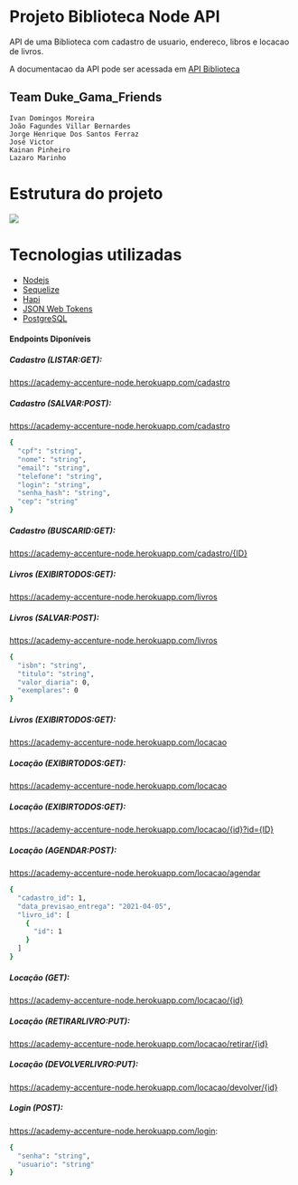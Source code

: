 # Projeto Biblioteca Node API

API de uma Biblioteca com cadastro de usuario, endereco, libros e locacao de livros. 

A documentacao da API pode ser acessada em [API Biblioteca](https://academy-accenture-node.herokuapp.com/documentation#/)

## Team Duke_Gama_Friends
	Ivan Domingos Moreira
	João Fagundes Villar Bernardes
	Jorge Henrique Dos Santos Ferraz
	José Victor
	Kainan Pinheiro
	Lazaro Marinho
# Estrutura do projeto
![](https://uploaddeimagens.com.br/images/003/183/008/full/estrutura_projeto.png?1617660640)

# Tecnologias utilizadas
- [Nodejs](https://nodejs.org/en/)
- [Sequelize](https://www.npmjs.com/package/sequelize)
- [Hapi](https://hapi.dev/tutorials/gettingstarted/?lang=en_US)
- [JSON Web Tokens](https://jwt.io/#)
- [PostgreSQL](https://www.postgresql.org/#)

#### Endpoints Diponíveis
##### Cadastro (LISTAR:GET):
https://academy-accenture-node.herokuapp.com/cadastro

##### Cadastro (SALVAR:POST):
https://academy-accenture-node.herokuapp.com/cadastro
```sh
{
  "cpf": "string",
  "nome": "string",
  "email": "string",
  "telefone": "string",
  "login": "string",
  "senha_hash": "string",
  "cep": "string"
}
```
##### Cadastro (BUSCARID:GET):

https://academy-accenture-node.herokuapp.com/cadastro/{ID}

##### Livros (EXIBIRTODOS:GET):

https://academy-accenture-node.herokuapp.com/livros

##### Livros (SALVAR:POST):
https://academy-accenture-node.herokuapp.com/livros
```sh
{
  "isbn": "string",
  "titulo": "string",
  "valor_diaria": 0,
  "exemplares": 0
}
```
##### Livros (EXIBIRTODOS:GET):

https://academy-accenture-node.herokuapp.com/locacao

##### Locação (EXIBIRTODOS:GET):

https://academy-accenture-node.herokuapp.com/locacao

##### Locação (EXIBIRTODOS:GET):

https://academy-accenture-node.herokuapp.com/locacao/{id}?id={ID}

##### Locação (AGENDAR:POST):
https://academy-accenture-node.herokuapp.com/locacao/agendar
```sh
{
  "cadastro_id": 1,
  "data_previsao_entrega": "2021-04-05",
  "livro_id": [
    {
      "id": 1
    }
  ]
}
```
##### Locação (GET):

https://academy-accenture-node.herokuapp.com/locacao/{id}
##### Locação (RETIRARLIVRO:PUT):

https://academy-accenture-node.herokuapp.com/locacao/retirar/{id}
##### Locação (DEVOLVERLIVRO:PUT):

https://academy-accenture-node.herokuapp.com/locacao/devolver/{id}

##### Login (POST):
https://academy-accenture-node.herokuapp.com/login:

```sh
{
  "senha": "string",
  "usuario": "string"
}
```
